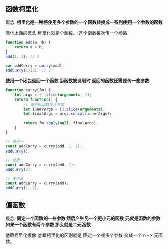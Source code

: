 ## 函数柯里化

概念:   **柯里化是一种将使用多个参数的一个函数转换成一系列使用一个参数的函数**

简化上面的概念 柯里化就是个函数。 这个函数每次传一个参数



```javascript
function add(a, b) {
    return a + b;
}
add(1, 2); // 3

var addCurry = curry(add);
addCurry(1)(2); // 3
```



**使用一个闭包返回一个函数 当函数被调用时 返回的函数还需要传一些参数**

```javascript
function curry(fn) {
    let args = [].slice(arguments, 1);
    return function() {
        // 等待新函数传入参数
        let innerArgs = [].slice(arguments);
        let finalArgs = args.concat(innerArgs);
        
        return fn.apply(null, finalArgs);
    }
}

// 使用一
const addCurry = curry(add, 1, 2);
addCurry();

// 使用二
const addCurry = curry(add, 1);
addCurry(2);

// 使用三
const addCurry = curry(add);
addCurry(1, 2);
```





## 偏函数

概念: **固定一个函数的一些参数 然后产生另一个更小元的函数 元就是函数的参数 如果一个函数有两个参数 那么就是二元函数**

他跟柯里化很像 他跟柯里化的区别就是 固定一个或多个参数 变成一个 n - x 元函数。



```javascript

```


